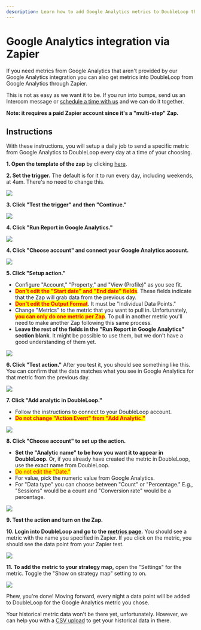 ```yaml
---
description: Learn how to add Google Analytics metrics to DoubleLoop through Zapier
---
```


# Google Analytics integration via Zapier

If you need metrics from Google Analytics that aren't provided by our Google Analytics integration you can also get metrics into DoubleLoop from Google Analytics through Zapier.

This is not as easy as we want it to be. If you run into bumps, send us an Intercom message or [schedule a time with us](https://calendly.com/doubleloop/metric-service) and we can do it together.

**Note: it requires a paid Zapier account since it's a "multi-step" Zap.**

## Instructions

With these instructions, you will setup a daily job to send a specific metric from Google Analytics to DoubleLoop every day at a time of your choosing.

**1. Open the template of the zap** by clicking [here](https://zapier.com/webintent/create-zap?template=600472).

**2. Set the trigger.** The default is for it to run every day, including weekends, at 4am. There's no need to change this.

![](<../.gitbook/assets/Screen Shot 2022-01-13 at 8.43.40 PM.png>)

**3. Click "Test the trigger" and then "Continue."**

![](<../.gitbook/assets/Screen Shot 2022-01-13 at 8.47.37 PM.png>)

**4. Click "Run Report in Google Analytics."**

![](<../.gitbook/assets/Screen Shot 2022-01-13 at 8.49.05 PM.png>)

**4. Click "Choose account" and connect your Google Analytics account.**

![](<../.gitbook/assets/Screen Shot 2022-01-13 at 8.51.00 PM.png>)

**5. Click "Setup action."**&#x20;

* Configure "Account," "Property," and "View (Profile)" as you see fit.
* <mark style="color:red;">**Don't edit the "Start date" and "End date" fields**</mark>. These fields indicate that the Zap will grab data from the previous day.
* <mark style="color:red;">**Don't edit the Output Format**</mark>. It must be "Individual Data Points."
* Change "Metrics" to the metric that you want to pull in. Unfortunately, <mark style="color:red;">**you can only do one metric per Zap**</mark>. To pull in another metric you'll need to make another Zap following this same process.
* **Leave the rest of the fields in the "Run Report in Google Analytics" section blank**. It might be possible to use them, but we don't have a good understanding of them yet.

![](<../.gitbook/assets/Screen Shot 2022-01-13 at 8.54.38 PM.png>)

**6. Click "Test action."** After you test it, you should see something like this. You can confirm that the data matches what you see in Google Analytics for that metric from the previous day.

![](<../.gitbook/assets/Screen Shot 2022-01-13 at 9.01.08 PM.png>)

**7. Click "Add analytic in DoubleLoop."**

* Follow the instructions to connect to your DoubleLoop account.
* <mark style="color:red;">**Do not change "Action Event" from "Add Analytic."**</mark>

![](<../.gitbook/assets/Screen Shot 2022-01-13 at 9.03.45 PM (2).png>)

**8. Click "Choose account" to set up the action.**

* **Set the "Analytic name" to be how you want it to appear in DoubleLoop**. Or, if you already have created the metric in DoubleLoop, use the exact name from DoubleLoop.
* <mark style="color:red;">Do not edit the "Date."</mark>
* For value, pick the numeric value from Google Analytics.
* For "Data type" you can choose between "Count" or "Percentage." E.g., "Sessions" would be a count and "Conversion rate" would be a percentage.

![](<../.gitbook/assets/Screen Shot 2022-01-13 at 9.20.02 PM.png>)

**9. Test the action and turn on the Zap.**

**10. Login into DoubleLoop and go to the** [**metrics page**](https://app.doubleloop.app/metrics)**.** You should see a metric with the name you specified in Zapier. If you click on the metric, you should see the data point from your Zapier test.

****![](<../.gitbook/assets/Screen Shot 2022-01-13 at 9.26.45 PM.png>)****

**11. To add the metric to your strategy map,** open the "Settings" for the metric. Toggle the "Show on strategy map" setting to on.

![](<../.gitbook/assets/Screen Shot 2022-01-13 at 9.29.15 PM.png>)

Phew, you're done! Moving forward, every night a data point will be added to DoubleLoop for the Google Analytics metric you chose.

Your historical metric data won't be there yet, unfortunately. However, we can help you with a [CSV upload](upload-metrics-via-a-csv-file.md) to get your historical data in there.
